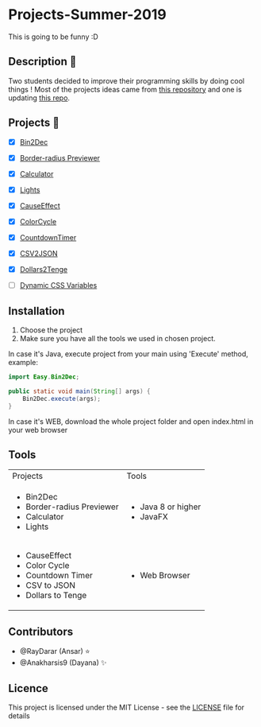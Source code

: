 # Projects-Summer-2019

This is going to be funny :D

## Description 🚀
Two students decided to improve their programming skills by doing cool things !
Most of the projects ideas came from [this repository](https://github.com/florinpop17/app-ideas) and one is updating [this repo](https://github.com/RayDarar/Labirint).

## Projects 📑
- [x] [Bin2Dec](src/Easy/Bin2Dec/Bin2Dec.java)
- [x] [Border-radius Previewer](src/Easy/BRP/BRP.java)
- [x] [Calculator](src/Easy/Calculator/Calculator.java)
- [x] [Lights](src/Easy/Lights/Lights.java)
- [x] [CauseEffect](src/Easy/CauseEffect/index.html)
- [x] [ColorCycle](src/Easy/ColorCycle/index.html)
- [x] [CountdownTimer](src/Easy/CountdownTimer/index.html)
- [x] [CSV2JSON](src/Easy/CSV2JSON/index.html)
- [x] [Dollars2Tenge](src/Easy/Dollars2Tenge/index.html)
- [ ] [Dynamic CSS Variables](src/Easy/DynamicCSSVariables/index.html)


## Installation
1) Choose the project
2) Make sure you have all the tools we used in chosen project.

In case it's Java, execute project from your main using 'Execute' method, example:
```Java
import Easy.Bin2Dec;

public static void main(String[] args) {
    Bin2Dec.execute(args);
}
```
In case it's WEB, download the whole project folder and open index.html in your web browser

## Tools
<table>
    <tr>
        <td>Projects</td>
        <td>Tools</td>
    </tr>
    <tr>
        <td>
            <ul>
                <li>Bin2Dec</li>
                <li>Border-radius Previewer</li>
                <li>Calculator</li>
                <li>Lights</li>
            </ul>
        </td>
        <td>
            <ul>
                <li>Java 8 or higher</li>
                <li>JavaFX</li>
            </ul>
        </td>
    </tr>
    <tr>
        <td>
            <ul>
                <li>CauseEffect</li>
                <li>Color Cycle</li>
                <li>Countdown Timer</li>
                <li>CSV to JSON</li>
                <li>Dollars to Tenge</li>
            </ul>
        </td>
        <td>
            <ul>
                <li>Web Browser</li>
            </ul>
        </td>
    </tr>
</table>

## Contributors
- @RayDarar (Ansar) :star:
- @Anakharsis9 (Dayana) :sparkles:

## Licence
This project is licensed under the MIT License - see the [LICENSE](LICENSE) file for details
